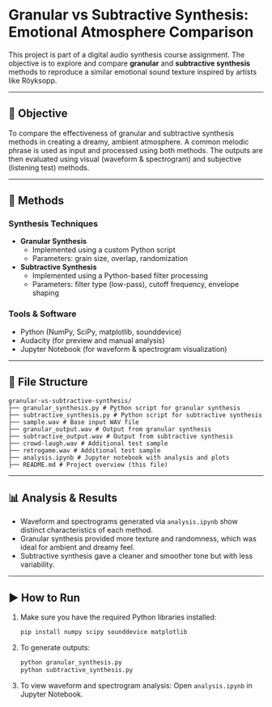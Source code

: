 # Granular vs Subtractive Synthesis: Emotional Atmosphere Comparison

This project is part of a digital audio synthesis course assignment. The objective is to explore and compare **granular** and **subtractive synthesis** methods to reproduce a similar emotional sound texture inspired by artists like Röyksopp.

---

## 🎯 Objective

To compare the effectiveness of granular and subtractive synthesis methods in creating a dreamy, ambient atmosphere. A common melodic phrase is used as input and processed using both methods. The outputs are then evaluated using visual (waveform & spectrogram) and subjective (listening test) methods.

---

## 🧪 Methods

### Synthesis Techniques
- **Granular Synthesis**
  - Implemented using a custom Python script
  - Parameters: grain size, overlap, randomization
- **Subtractive Synthesis**
  - Implemented using a Python-based filter processing
  - Parameters: filter type (low-pass), cutoff frequency, envelope shaping

### Tools & Software
- Python (NumPy, SciPy, matplotlib, sounddevice)
- Audacity (for preview and manual analysis)
- Jupyter Notebook (for waveform & spectrogram visualization)

---

## 📁 File Structure

```
granular-vs-subtractive-synthesis/
├── granular_synthesis.py # Python script for granular synthesis
├── subtractive_synthesis.py # Python script for subtractive synthesis
├── sample.wav # Base input WAV file
├── granular_output.wav # Output from granular synthesis
├── subtractive_output.wav # Output from subtractive synthesis
├── crowd-laugh.wav # Additional test sample
├── retrogame.wav # Additional test sample
├── analysis.ipynb # Jupyter notebook with analysis and plots
├── README.md # Project overview (this file)
```

---

## 📊 Analysis & Results

- Waveform and spectrograms generated via `analysis.ipynb` show distinct characteristics of each method.
- Granular synthesis provided more texture and randomness, which was ideal for ambient and dreamy feel.
- Subtractive synthesis gave a cleaner and smoother tone but with less variability.

---

## ▶️ How to Run

1. Make sure you have the required Python libraries installed:
   ```bash
   pip install numpy scipy sounddevice matplotlib

2. To generate outputs:
   ```bash
   python granular_synthesis.py
   python subtractive_synthesis.py

3. To view waveform and spectrogram analysis:
  Open `analysis.ipynb` in Jupyter Notebook.
